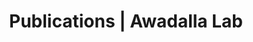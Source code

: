 ---
title: Publications | Awadalla Lab
permalink: /publications/
published: false
isPublic_b: true

publicationType_txt: journal
title_txt: "Microsatellite variation and evolution in the Mimulus guttatus species complex with contrasting mating systems."
pmid_ti: 9335142
publishDate_tdt: "1997-10-01T07:23:33.000Z"
journalTitle_txt: "Molecular biology and evolution"
volume_ti: 14
issue_ti: 10
doi_txt: "10.1093/oxfordjournals.molbev.a025708"
authors_list: 
  - author_txt: "Awadalla P"
  - author_txt: "Ritland K"
---